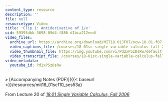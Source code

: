 ```yaml
---
content_type: resource
description: ''
file: null
resourcetype: Video
title: 'Clip 1: Antiderivative of 1/x'
uid: 59393dbb-3698-09d4-f886-d1bca212eedf
video_files:
  archive_url: https://archive.org/download/MIT18.01JF07/ocw-18.01-f07-lec20_300k.mp4
  video_captions_file: /courses/18-01sc-single-variable-calculus-fall-2010/a91483731d965ed4b2174f378f848897_Pd2xP5zDsRw.vtt
  video_thumbnail_file: https://img.youtube.com/vi/Pd2xP5zDsRw/default.jpg
  video_transcript_file: /courses/18-01sc-single-variable-calculus-fall-2010/eda01514059c8169f6f9186ecc56f812_Pd2xP5zDsRw.pdf
video_metadata:
  youtube_id: Pd2xP5zDsRw
---
```


» [Accompanying Notes (PDF)]({{< baseurl >}}/resources/mit18_01scf10_ses53a)

From Lecture 20 of [_18.01 Single Variable Calculus, Fall 2006_](/courses/18-01-single-variable-calculus-fall-2006/video_galleries/video-lectures)